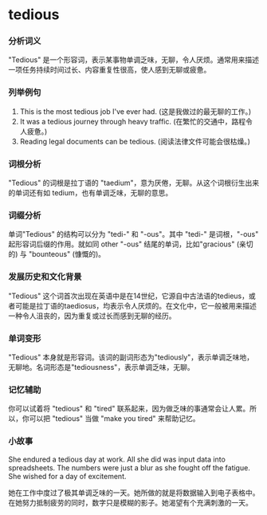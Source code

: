 # tedious

### 分析词义

  

"Tedious" 是一个形容词，表示某事物单调乏味，无聊，令人厌烦。通常用来描述一项任务持续时间过长、内容重复性很高，使人感到无聊或疲惫。

  

### 列举例句

  

1.  This is the most tedious job I've ever had. (这是我做过的最无聊的工作。)
2.  It was a tedious journey through heavy traffic. (在繁忙的交通中，路程令人疲惫。)
3.  Reading legal documents can be tedious. (阅读法律文件可能会很枯燥。)

  

### 词根分析

  

"Tedious" 的词根是拉丁语的 "taedium"，意为厌倦，无聊。从这个词根衍生出来的单词还有如 tedium，也有单调乏味，无聊的意思。

  

### 词缀分析

  

单词"Tedious" 的结构可以分为 "tedi-" 和 "-ous"。其中 "tedi-" 是词根，"-ous" 起形容词后缀的作用。就如同 other "-ous" 结尾的单词，比如"gracious" (亲切的) 与 "bounteous" (慷慨的)。

  

### 发展历史和文化背景

  

"Tedious" 这个词首次出现在英语中是在14世纪，它源自中古法语的tedieus，或者可能是拉丁语的taediosus，均表示令人厌烦的。在文化中，它一般被用来描述一种令人沮丧的，因为重复或过长而感到无聊的经历。

  

### 单词变形

  

"Tedious" 本身就是形容词。该词的副词形态为"tediously"，表示单调乏味地，无聊地。名词形态是"tediousness"，表示单调乏味，无聊。

  

### 记忆辅助

  

你可以试着将 "tedious" 和 "tired" 联系起来，因为做乏味的事通常会让人累。所以，你可以把 "tedious" 当做 "make you tired" 来帮助记忆。

  

### 小故事

  

She endured a tedious day at work. All she did was input data into spreadsheets. The numbers were just a blur as she fought off the fatigue. She wished for a day of excitement.

  

她在工作中度过了极其单调乏味的一天。她所做的就是将数据输入到电子表格中。在她努力抵制疲劳的同时，数字只是模糊的影子。她渴望有个充满刺激的一天。
